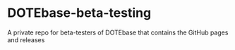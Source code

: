 # DOTEbase-beta-testing
A private repo for beta-testers of DOTEbase that contains the GitHub pages and releases
